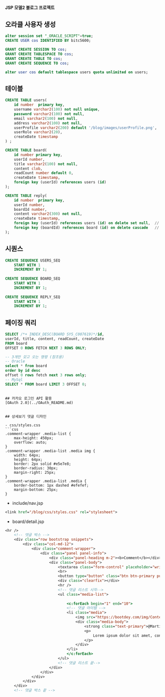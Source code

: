 #### JSP 모델2 블로그 프로젝트

## 오라클 사용자 생성
``` sql
alter session set "_ORACLE_SCRIPT"=true;  
CREATE USER cos IDENTIFIED BY bitc5600;

GRANT CREATE SESSION TO cos;
GRANT CREATE TABLESPACE TO cos;
GRANT CREATE TABLE TO cos;
GRANT CREATE SEQUENCE TO cos;

alter user cos default tablespace users quota unlimited on users;
```

## 테이블
```sql
CREATE TABLE users(
	id number  primary key,
    username varchar2(100) not null unique,
    password varchar2(100) not null,
    email varchar2(100) not null,
    address varchar2(100) not null,
    userProfile varchar2(200) default '/blog/images/userProfile.png',
    userRole varchar2(20),
    createDate timestamp
) ;

CREATE TABLE board(
	id number primary key,
    userId number,
    title varchar2(100) not null,
    content clob,
    readCount number default 0,
    createDate timestamp,
    foreign key (userId) references users (id)
);

CREATE TABLE reply(
	id number  primary key,
    userId number,
    boardId number,
    content varchar2(300) not null,
    createDate timestamp,
    foreign key (userId) references users (id) on delete set null,  // users(id)가 삭제될 때 userId를 null로
    foreign key (boardId) references board (id) on delete cascade   // board(id) 글이 삭제될 때 reply 글도  삭제되도록
);
```

## 시퀀스
```sql
CREATE SEQUENCE USERS_SEQ 
    START WITH 1
    INCREMENT BY 1;
    
CREATE SEQUENCE BOARD_SEQ
    START WITH 1
    INCREMENT BY 1;
    
CREATE SEQUENCE REPLY_SEQ
    START WITH 1
    INCREMENT BY 1;
```

## 페이징 쿼리
```sql
SELECT /*+ INDEX_DESC(BOARD SYS_C007619)*/id,
userId, title, content, readCount, createDate
FROM board
OFFSET 0 ROWS FETCH NEXT 3 ROWS ONLY;
```

```sql
-- 3개만 갖고 오는 명령 (참조용)
-- Oracle
select * from board
order by id desc
offset 0 rows fetch next 3 rows only;
-- MySql
SELECT * FROM board LIMIT 3 OFFSET 0;
```

```

## 카카오 로그인 API 활용
[OAuth 2.0](../OAuth_README.md)


## 상세보기 댓글 디자인

- css/styles.css
```css
.comment-wrapper .media-list {
	max-height: 450px;
	overflow: auto;
}
.comment-wrapper .media-list .media img {
	width: 64px;
	height: 64px;
	border: 2px solid #e5e7e8;
	border-radius: 30px;
	margin-right: 25px;
}
.comment-wrapper .media-list .media {
	border-bottom: 1px dashed #efefef;
	margin-bottom: 25px;
}
```

- include/nav.jsp
```jsp
<link href="/blog/css/styles.css" rel="stylesheet">
```

- board/detail.jsp
```jsp
<hr />
	<!-- 댓글 박스 -->
	<div class="row bootstrap snippets">
		<div class="col-md-12">
			<div class="comment-wrapper">
				<div class="panel panel-info">
					<div class="panel-heading m-2"><b>Comment</b></div>
					<div class="panel-body">
						<textarea class="form-control" placeholder="write a comment..." rows="3"></textarea>
						<br>
						<button type="button" class="btn btn-primary pull-right">댓글쓰기</button>
						<div class="clearfix"></div>
						<hr />
						<!-- 댓글 리스트 시작-->
						<ul class="media-list">
						
							<c:forEach begin="1" end="10">
							<!-- 댓글 아이템 -->
							<li class="media">	
								<img src="https://bootdey.com/img/Content/user_1.jpg" alt="" class="img-circle">		
								<div class="media-body">
									<strong class="text-primary">@MartinoMont</strong>
									<p>
										Lorem ipsum dolor sit amet, consectetur adipiscing elit. Lorem ipsum dolor sit amet.
									</p>
								</div>
							</li>
							</c:forEach>
						</ul>
						<!-- 댓글 리스트 끝-->
					</div>
				</div>
			</div>
		</div>
	</div>
	<!-- 댓글 박스 끝 -->
```
